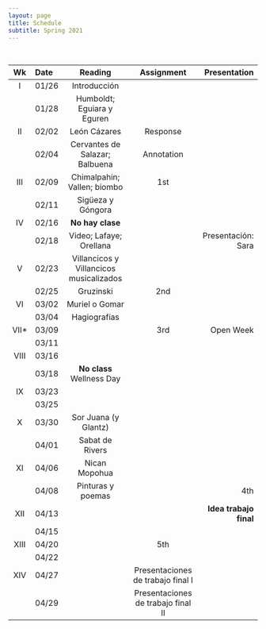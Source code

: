 ```yaml
---
layout: page
title: Schedule
subtitle: Spring 2021
---
```


<br>

| Wk | Date | Reading | Assignment | Presentation|
|:------:|:------|:--------:|:------:|----:|
|     I | 01/26 | Introducción | | |
|       | 01/28 | Humboldt; Eguiara y Eguren| | |
|    II | 02/02 | León Cázares | Response |  |
|       | 02/04 | Cervantes de Salazar; Balbuena  | Annotation |  |
| III   | 02/09 | Chimalpahin; Vallen; biombo | 1st | |
|       | 02/11 | Sigüeza y Góngora | |  |
|  IV   | 02/16 | **No hay clase** | | |
|       | 02/18 | Video; Lafaye; Orellana | | Presentación: Sara |
| V     | 02/23 | Villancicos y Villancicos musicalizados |  | |
|       | 02/25 | Gruzinski | 2nd |  |
| VI    | 03/02 | Muriel o Gomar| | |
|       | 03/04 | Hagiografías | | |
| VII*  | 03/09 | | 3rd | Open Week |
|       | 03/11 | | | |
| VIII  | 03/16 | | | |
|       | 03/18 | **No class**   Wellness Day|
|  IX   | 03/23 | |  | |
|       | 03/25 | | | |
| X     | 03/30 |Sor Juana (y Glantz) | | |
|       | 04/01 | Sabat de Rivers | | |
| XI    | 04/06 | Nican Mopohua | | |
|       | 04/08 | Pinturas y poemas | | 4th |
| XII   | 04/13 | | | **Idea trabajo final** |
|       | 04/15 | | |  |
|  XIII | 04/20 | | 5th | |
|       | 04/22 | |  |  |
|  XIV  | 04/27 | | Presentaciones de trabajo final I  | |
|       | 04/29 | | Presentaciones de trabajo final II | |
